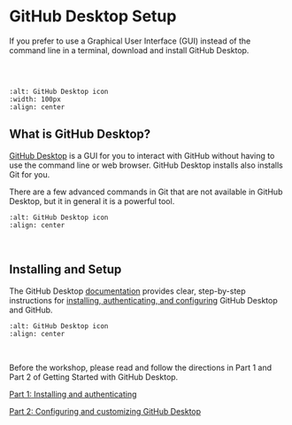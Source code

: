 # GitHub Desktop Setup

If you prefer to use a Graphical User Interface (GUI) instead of the command line in a terminal, download and install GitHub Desktop.

```{note} If you are going to use GitHub Desktop, skip the Git Setup page. If you are not going to use GitHub Desktop, skip this page.
```

&nbsp;

```{image} images/Github-desktop-logo-symbol.png
:alt: GitHub Desktop icon
:width: 100px
:align: center
```  

## What is GitHub Desktop?

[GitHub Desktop](https://github.com/apps/desktop) is a GUI for you to interact with GitHub without having to use the command line or web browser. GitHub Desktop installs also installs Git for you.

There are a few advanced commands in Git that are not available in GitHub Desktop, but it in general it is a powerful tool.

```{image} images/GH-desktop-image.png
:alt: GitHub Desktop icon
:align: center
```  

&nbsp;

## Installing and Setup

The GitHub Desktop [documentation](https://docs.github.com/en/desktop/overview/getting-started-with-github-desktop) provides clear, step-by-step instructions for [installing, authenticating, and configuring](https://docs.github.com/en/desktop/overview/getting-started-with-github-desktop) GitHub Desktop and GitHub.

```{image} images/GH-desktop-overview.png
:alt: GitHub Desktop icon
:align: center
```

&nbsp;

Before the workshop, please read and follow the directions in Part 1 and Part 2 of Getting Started with GitHub Desktop.

[Part 1: Installing and authenticating](https://docs.github.com/en/desktop/overview/getting-started-with-github-desktop#part-1-installing-and-authenticating)

[Part 2: Configuring and customizing GitHub Desktop](https://docs.github.com/en/desktop/overview/getting-started-with-github-desktop#part-2-configuring-and-customizing-github-desktop)
